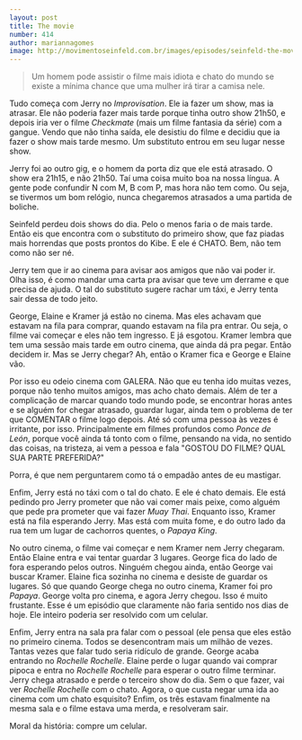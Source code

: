 ```yaml
---
layout: post
title: The movie
number: 414
author: mariannagomes
image: http://movimentoseinfeld.com.br/images/episodes/seinfeld-the-movie.jpg
---
```


> Um homem pode assistir o filme mais idiota e chato do mundo se existe a mínima chance que uma mulher irá tirar a camisa nele.

Tudo começa com Jerry no *Improvisation*. Ele ia fazer um show, mas ia atrasar. Ele não poderia fazer mais tarde porque tinha outro show 21h50, e depois iria ver o filme *Checkmate* (mais um filme fantasia da série) com a gangue. Vendo que não tinha saída, ele desistiu do filme e decidiu que ia fazer o show mais tarde mesmo. Um substituto entrou em seu lugar nesse show.

Jerry foi ao outro gig, e o homem da porta diz que ele está atrasado. O show era 21h15, e não 21h50. Taí uma coisa muito boa na nossa língua. A gente pode confundir N com M, B com P, mas hora não tem como. Ou seja,  se tivermos um bom relógio, nunca chegaremos atrasados a uma partida de boliche.

Seinfeld perdeu dois shows do dia. Pelo o menos faria o de mais tarde. Então eis que encontra com o substituto do primeiro show, que faz piadas mais horrendas que posts prontos do Kibe. E ele é CHATO. Bem, não tem como não ser né.

Jerry tem que ir ao cinema para avisar aos amigos que não vai poder ir. Olha isso, é como mandar uma carta pra avisar que teve um derrame e que precisa de ajuda. O tal do substituto sugere rachar um táxi, e Jerry tenta sair dessa de todo jeito.

George, Elaine e Kramer já estão no cinema. Mas eles achavam que estavam na fila para comprar, quando estavam na fila pra entrar. Ou seja, o filme vai começar e eles não tem ingresso. E já esgotou. Kramer lembra que tem uma sessão mais tarde em outro cinema, que ainda dá pra pegar. Então decidem ir. Mas se Jerry chegar? Ah, então o Kramer fica e George e Elaine vão.

Por isso eu odeio cinema com GALERA. Não que eu tenha ido muitas vezes,  porque não tenho muitos amigos, mas acho chato demais. Além de ter a complicação de marcar quando todo mundo pode, se encontrar horas antes e se alguém for chegar atrasado, guardar lugar, ainda tem o problema de ter que COMENTAR o filme logo depois. Até só com uma pessoa às vezes é irritante, por isso. Principalmente em filmes profundos como *Ponce de León*, porque você ainda tá tonto com o filme, pensando na vida, no sentido das coisas, na tristeza, ai vem a pessoa e fala "GOSTOU DO FILME? QUAL SUA PARTE PREFERIDA?"

Porra, é que nem perguntarem como tá o empadão antes de eu mastigar.

Enfim, Jerry está no táxi com o tal do chato. E ele é chato demais. Ele está pedindo pro Jerry prometer que não vai comer mais peixe, como alguém que pede pra prometer que vai fazer *Muay Thai*. Enquanto isso, Kramer está na fila esperando Jerry. Mas está com muita fome, e do outro lado da rua tem um lugar de cachorros quentes, o *Papaya King*.

No outro cinema, o filme vai começar e nem Kramer nem Jerry chegaram. Então Elaine entra e vai tentar guardar 3 lugares. George fica do lado de fora esperando pelos outros. Ninguém chegou ainda, então George vai buscar Kramer. Elaine fica sozinha no cinema e desiste de guardar os lugares. Só que quando George chega no outro cinema, Kramer foi pro *Papaya*. George volta pro cinema, e agora Jerry chegou. Isso é muito frustante. Esse é um episódio que claramente não faria sentido nos dias de hoje. Ele inteiro poderia ser resolvido com um celular.

Enfim, Jerry entra na sala pra falar com o pessoal (ele pensa que eles estão no primeiro cinema. Todos se desencontram mais um milhão de vezes. Tantas vezes que falar tudo seria ridículo de grande. George acaba entrando no *Rochelle Rochelle*. Elaine perde o lugar quando vai comprar pipoca e entra no *Rochelle Rochelle* para esperar o outro filme terminar. Jerry chega atrasado e perde o terceiro show do dia. Sem o que fazer, vai ver *Rochelle Rochelle* com o chato. Agora, o que custa negar uma ida ao cinema com um chato esquisito? Enfim, os três estavam finalmente na mesma sala e o filme estava uma merda, e resolveram sair.

Moral da história: compre um celular.